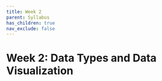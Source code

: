 ```yaml
---
title: Week 2
parent: Syllabus
has_children: true
nav_exclude: false
---
```


# Week 2: Data Types and Data Visualization
